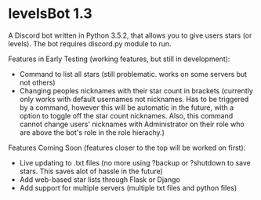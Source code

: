 # levelsBot 1.3

A Discord bot written in Python 3.5.2, that allows you to give users stars (or levels). The bot requires discord.py module to run.

Features in Early Testing (working features, but still in development):

- Command to list all stars (still problematic. works on some servers but not others)
- Changing peoples nicknames with their star count in brackets (currently only works with default usernames not nicknames. Has to be triggered by a command, however this will be automatic in the future, with a option to toggle off the star count nicknames. Also, this command cannot change users' nicknames with Administrator on their role who are above the bot's role in the role hierachy.)

Features Coming Soon (features closer to the top will be worked on first):

- Live updating to .txt files (no more using ?backup or ?shutdown to save stars. This saves alot of hassle in the future)
- Add web-based star lists through Flask or Django
- Add support for multiple servers (multiple txt files and python files)
